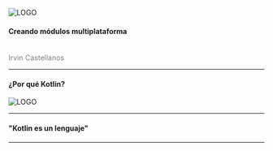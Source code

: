 ![LOGO](https://kotlinlang.org/assets/images/twitter-card/kotlin_800x320.png)

#### Creando módulos multiplataforma
<br>
<span style="color:gray">Irvin Castellanos</span>

---
#### ¿Por qué Kotlin?

![LOGO](https://thumb.ibb.co/jE5aP5/Meme_Perrito2.jpg)

---

#### "Kotlin es un lenguaje"

---